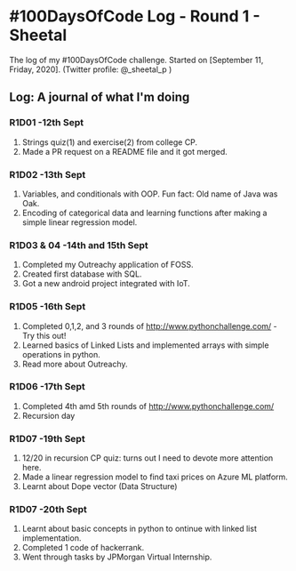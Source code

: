 
# #100DaysOfCode Log - Round 1 - Sheetal

The log of my #100DaysOfCode challenge. Started on [September 11, Friday, 2020].
(Twitter profile: @_sheetal_p )

## Log: A journal of what I'm doing

### R1D01 -12th Sept

1. Strings quiz(1) and exercise(2) from college CP.
2. Made a PR request on a README file and it got merged.

### R1D02 -13th Sept
1. Variables, and conditionals with OOP.
Fun fact: Old name of Java was Oak.
2. Encoding of categorical data and learning functions after making a simple linear regression model.

### R1D03 & 04 -14th and 15th Sept
1. Completed my Outreachy application of FOSS.
2. Created first database with SQL.
3. Got a new android project integrated with IoT.

### R1D05 -16th Sept
1. Completed 0,1,2, and 3 rounds of http://www.pythonchallenge.com/ - Try this out!
2. Learned basics of Linked Lists and implemented arrays with simple operations in python.
3. Read more about Outreachy.

### R1D06 -17th Sept
1. Completed 4th amd 5th rounds of http://www.pythonchallenge.com/ 
2. Recursion day

### R1D07 -19th Sept
1. 12/20 in recursion CP quiz: turns out I need to devote more attention here.
2. Made a linear regression model to find taxi prices on Azure ML platform.
3. Learnt about Dope vector (Data Structure)

### R1D07 -20th Sept
1. Learnt about basic concepts in python to ontinue with linked list implementation.
2. Completed 1 code of hackerrank.
3. Went through tasks by JPMorgan Virtual Internship.
